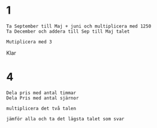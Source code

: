 # 1
    Ta September till Maj + juni och multiplicera med 1250
    Ta December och addera till Sep till Maj talet
    
    Mutiplicera med 3

Klar


# 4

    Dela pris med antal timmar
    Dela Pris med antal sjärnor
    
    multiplicera det två talen
    
    jämför alla och ta det lägsta talet som svar
